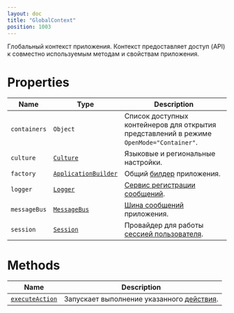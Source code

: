 ```yaml
---
layout: doc
title: "GlobalContext"
position: 1003
---
```


Глобальный контекст приложения. Контекст предоставляет доступ (API) к совместно используемым методам и свойствам приложения.

# Properties

|Name|Type|Description|
|----|----|-----------|
|`containers`|`Object`|Список доступных контейнеров для открытия представлений в режиме `OpenMode="Container"`.|
|`culture`|[`Culture`](../Culture/)|Языковые и региональные настройки.|
|`factory`|[`ApplicationBuilder`](../Builders/)|Общий [билдер](../Builders/) приложения.|
|`logger`|[`Logger`](../Logger/)|[Сервис регистрации сообщений](../Logger/).|
|`messageBus`|[`MessageBus`](../MessageBus/)|[Шина сообщений](../MessageBus/) приложения.|
|`session`|[`Session`](../Session/)|Провайдер для работы [сессией пользователя](../Session/).|

# Methods
|Name|Description|
|----|-----------|
|[`executeAction`](GlobalContext.executeAction/)|Запускает выполнение указанного [действия](../Actions/).|